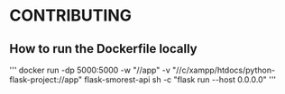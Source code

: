 # CONTRIBUTING

## How to run the Dockerfile locally
 '''
    docker run -dp 5000:5000 -w "//app" -v "//c/xampp/htdocs/python-flask-project://app" flask-smorest-api sh -c "flask run --host 0.0.0.0"
'''